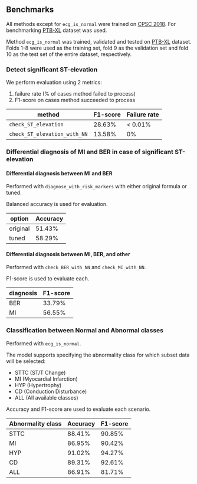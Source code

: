## Benchmarks
    
All methods except for `ecg_is_normal` were trained on [CPSC 2018](http://2018.icbeb.org/Challenge.html). For benchmarking [PTB-XL](https://physionet.org/content/ptb-xl/1.0.1/) dataset was used.

Method `ecg_is_normal` was trained, validated and tested on [PTB-XL](https://physionet.org/content/ptb-xl/1.0.1/) dataset. Folds 1-8 were used as the training set, fold 9 as the validation set and fold 10 as the test set of the entire dataset, respectively.

### Detect significant ST-elevation
We perform evaluation using 2 metrics:
1. failure rate (% of cases method failed to process)
2. F1-score on cases method succeeded to process

| method | F1-score  | Failure rate |
| --- | --- | --- |
| `check_ST_elevation`  | 28.63%  | < 0.01%  |
| `check_ST_elevation_with_NN`  | 13.58%  | 0%  |

### Differential diagnosis of MI and BER in case of significant ST-elevation

#### Differential diagnosis between MI and BER
Performed with `diagnose_with_risk_markers` with either original formula or tuned.

Balanced accuracy is used for evaluation.

| option | Accuracy  |
| --- | --- |
| original  | 51.43%  |
| tuned  | 58.29%  |

#### Differential diagnosis between MI, BER, and other
Performed with `check_BER_with_NN` and `check_MI_with_NN`.

F1-score is used to evaluate each.

| diagnosis | F1-score  |
| --- | --- |
| BER  | 33.79%  |
| MI  | 56.55%  |

### Classification between Normal and Abnormal classes

Performed with `ecg_is_normal`.

The model supports specifying the abnormality class for which subset data will be selected:
 - STTC (ST/T Change)
 - MI (Myocardial Infarction)
 - HYP (Hypertrophy)
 - CD (Conduction Disturbance)
 - ALL (All available classes)

Accuracy and F1-score are used to evaluate each scenario.

| Abnormality class | Accuracy | F1-score |
| --- | --- | --- |
| STTC | 88.41%  | 90.85% |
| MI | 86.95%  | 90.42% |
| HYP | 91.02%  | 94.27% |
| CD | 89.31%  | 92.61% |
| ALL | 86.91%  | 81.71% |
